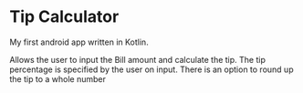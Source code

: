 # Tip Calculator
My first android app written in Kotlin. 

Allows the user to input the Bill amount and calculate the tip. The tip percentage is specified by the user on input. There is an option to round up the tip to a whole number
